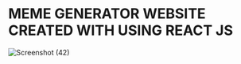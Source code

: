 # MEME GENERATOR WEBSITE CREATED WITH USING REACT JS




![Screenshot (42)](https://user-images.githubusercontent.com/37376835/202185135-7dc1b8d3-18f4-4884-87fc-0b5a5b81b6e5.png)
